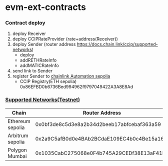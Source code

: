 # evm-ext-contracts

### Contract deploy

1. deploy Receiver
2. deploy CCIPRateProvider (rate+address(Receiver))
3. deploy Sender (router address https://docs.chain.link/ccip/supported-networks)
   * deploy
   * addRETHRateInfo
   * addMATICRateInfo
4. send link to Sender
5. register Sender to [chainlink Automation sepolia](https://automation.chain.link/sepolia)
   * CCIP Registry(ETH sepolia) 0x86EFBD0b6736Bed994962f9797049422A3A8E8Ad

### [Supported Networks(Testnet)](https://docs.chain.link/ccip/supported-networks/v1_2_0/testnet#overview)


| Chain            | Router Address                             | Chain Selector       | Link Address                               |
| ---------------- | ------------------------------------------ | -------------------- | ------------------------------------------ |
| Ethereum sepolia | 0x0bf3de8c5d3e8a2b34d2beeb17abfcebaf363a59 | 16015286601757825753 | 0x779877A7B0D9E8603169DdbD7836e478b4624789 |
| Arbitrum sepolia | 0x2a9C5afB0d0e4BAb2BCdaE109EC4b0c4Be15a165 | 3478487238524512106  | 0xb1D4538B4571d411F07960EF2838Ce337FE1E80E |
| Polygon Mumbai   | 0x1035CabC275068e0F4b745A29CEDf38E13aF41b1 | 12532609583862916517 | 0x326C977E6efc84E512bB9C30f76E30c160eD06FB |
